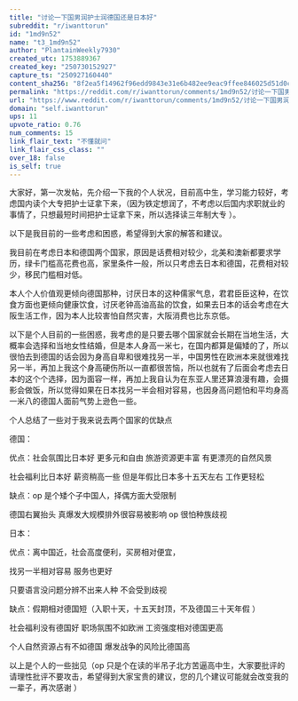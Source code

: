 ```yaml
---
title: "讨论一下国男润护士润德国还是日本好"
subreddit: "r/iwanttorun"
id: "1md9n52"
name: "t3_1md9n52"
author: "PlantainWeekly7930"
created_utc: 1753889367
created_key: "250730152927"
capture_ts: "250927160440"
content_sha256: "8f2ea5f14962f96edd9843e31e6b482ee9eac9ffee846025d51d0cd84b3b72fd"
permalink: "https://reddit.com/r/iwanttorun/comments/1md9n52/讨论一下国男润护士润德国还是日本好/"
url: "https://www.reddit.com/r/iwanttorun/comments/1md9n52/讨论一下国男润护士润德国还是日本好/"
domain: "self.iwanttorun"
ups: 11
upvote_ratio: 0.76
num_comments: 15
link_flair_text: "不懂就问"
link_flair_css_class: ""
over_18: false
is_self: true
---
```


大家好，第一次发帖，先介绍一下我的个人状况，目前高中生，学习能力较好，考虑国内读个大专把护士证拿下来，（因为铁定想润了，不考虑以后国内求职就业的事情了，只想最短时间把护士证拿下来，所以选择读三年制大专
）。

以下是我目前的一些考虑和困惑，希望得到大家的解答和建议。

我目前在考虑日本和德国两个国家，原因是话费相对较少，北美和澳新都要求学历，绿卡门槛高花费也高，家里条件一般，所以只考虑去日本和德国，花费相对较少，移民门槛相对低。

本人个人价值观更倾向德国那种，讨厌日本的这种儒家气息，君君臣臣这种，在饮食方面也更倾向健康饮食，讨厌老钟高油高盐的饮食，如果去日本的话会考虑在大阪生活工作，因为本人比较害怕自然灾害，大阪消费也比东京低。

以下是个人目前的一些困惑，我考虑的是只要去哪个国家就会长期在当地生活，大概率会选择和当地女性结婚，但是本人身高一米七，在国内都算是偏矮的了，所以很怕去到德国的话会因为身高自卑和很难找另一半，中国男性在欧洲本来就很难找另一半，再加上我这个身高硬伤所以一直都很苦恼，所以也就有了后面会考虑去日本的这个个选择，因为面容一样，再加上我自认为在东亚人里还算浪漫有趣，会摄影会做饭，所以觉得如果在日本找另一半会相对容易，也因身高问题怕和平均身高一米八的德国人面前气势上逊色一些。

个人总结了一些对于我来说去两个国家的优缺点

德国：

优点：社会氛围比日本好 更多元和自由 旅游资源更丰富 有更漂亮的自然风景

社会福利比日本好 薪资稍高一些 但是年假比日本多十五天左右 工作更轻松

缺点：op 是个矮个子中国人，择偶方面大受限制

德国右翼抬头 真爆发大规模排外很容易被影响 op 很怕种族歧视

日本：

优点：离中国近，社会高度便利，买房相对便宜，

找另一半相对容易 服务也更好

只要语言没问题分辨不出来人种 不会受到歧视

缺点：假期相对德国短（入职十天，十五天封顶，不及德国三十天年假 ）

社会福利没有德国好 职场氛围不如欧洲 工资强度相对德国更高

个人自然资源占有不如德国 爆发战争的风险比德国高

以上是个人的一些拙见（op
只是个在读的半吊子北方苦逼高中生，大家要批评的请理性批评不要攻击，希望得到大家宝贵的建议，您的几个建议可能就会改变我的一辈子，再次感谢
）
